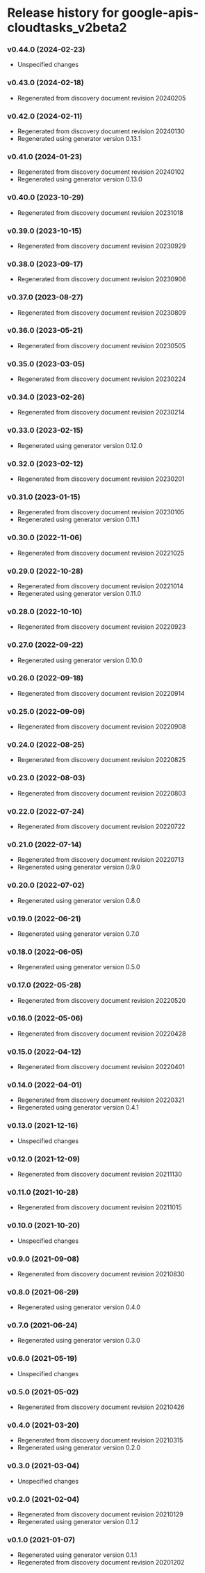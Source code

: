 # Release history for google-apis-cloudtasks_v2beta2

### v0.44.0 (2024-02-23)

* Unspecified changes

### v0.43.0 (2024-02-18)

* Regenerated from discovery document revision 20240205

### v0.42.0 (2024-02-11)

* Regenerated from discovery document revision 20240130
* Regenerated using generator version 0.13.1

### v0.41.0 (2024-01-23)

* Regenerated from discovery document revision 20240102
* Regenerated using generator version 0.13.0

### v0.40.0 (2023-10-29)

* Regenerated from discovery document revision 20231018

### v0.39.0 (2023-10-15)

* Regenerated from discovery document revision 20230929

### v0.38.0 (2023-09-17)

* Regenerated from discovery document revision 20230906

### v0.37.0 (2023-08-27)

* Regenerated from discovery document revision 20230809

### v0.36.0 (2023-05-21)

* Regenerated from discovery document revision 20230505

### v0.35.0 (2023-03-05)

* Regenerated from discovery document revision 20230224

### v0.34.0 (2023-02-26)

* Regenerated from discovery document revision 20230214

### v0.33.0 (2023-02-15)

* Regenerated using generator version 0.12.0

### v0.32.0 (2023-02-12)

* Regenerated from discovery document revision 20230201

### v0.31.0 (2023-01-15)

* Regenerated from discovery document revision 20230105
* Regenerated using generator version 0.11.1

### v0.30.0 (2022-11-06)

* Regenerated from discovery document revision 20221025

### v0.29.0 (2022-10-28)

* Regenerated from discovery document revision 20221014
* Regenerated using generator version 0.11.0

### v0.28.0 (2022-10-10)

* Regenerated from discovery document revision 20220923

### v0.27.0 (2022-09-22)

* Regenerated using generator version 0.10.0

### v0.26.0 (2022-09-18)

* Regenerated from discovery document revision 20220914

### v0.25.0 (2022-09-09)

* Regenerated from discovery document revision 20220908

### v0.24.0 (2022-08-25)

* Regenerated from discovery document revision 20220825

### v0.23.0 (2022-08-03)

* Regenerated from discovery document revision 20220803

### v0.22.0 (2022-07-24)

* Regenerated from discovery document revision 20220722

### v0.21.0 (2022-07-14)

* Regenerated from discovery document revision 20220713
* Regenerated using generator version 0.9.0

### v0.20.0 (2022-07-02)

* Regenerated using generator version 0.8.0

### v0.19.0 (2022-06-21)

* Regenerated using generator version 0.7.0

### v0.18.0 (2022-06-05)

* Regenerated using generator version 0.5.0

### v0.17.0 (2022-05-28)

* Regenerated from discovery document revision 20220520

### v0.16.0 (2022-05-06)

* Regenerated from discovery document revision 20220428

### v0.15.0 (2022-04-12)

* Regenerated from discovery document revision 20220401

### v0.14.0 (2022-04-01)

* Regenerated from discovery document revision 20220321
* Regenerated using generator version 0.4.1

### v0.13.0 (2021-12-16)

* Unspecified changes

### v0.12.0 (2021-12-09)

* Regenerated from discovery document revision 20211130

### v0.11.0 (2021-10-28)

* Regenerated from discovery document revision 20211015

### v0.10.0 (2021-10-20)

* Unspecified changes

### v0.9.0 (2021-09-08)

* Regenerated from discovery document revision 20210830

### v0.8.0 (2021-06-29)

* Regenerated using generator version 0.4.0

### v0.7.0 (2021-06-24)

* Regenerated using generator version 0.3.0

### v0.6.0 (2021-05-19)

* Unspecified changes

### v0.5.0 (2021-05-02)

* Regenerated from discovery document revision 20210426

### v0.4.0 (2021-03-20)

* Regenerated from discovery document revision 20210315
* Regenerated using generator version 0.2.0

### v0.3.0 (2021-03-04)

* Unspecified changes

### v0.2.0 (2021-02-04)

* Regenerated from discovery document revision 20210129
* Regenerated using generator version 0.1.2

### v0.1.0 (2021-01-07)

* Regenerated using generator version 0.1.1
* Regenerated from discovery document revision 20201202

